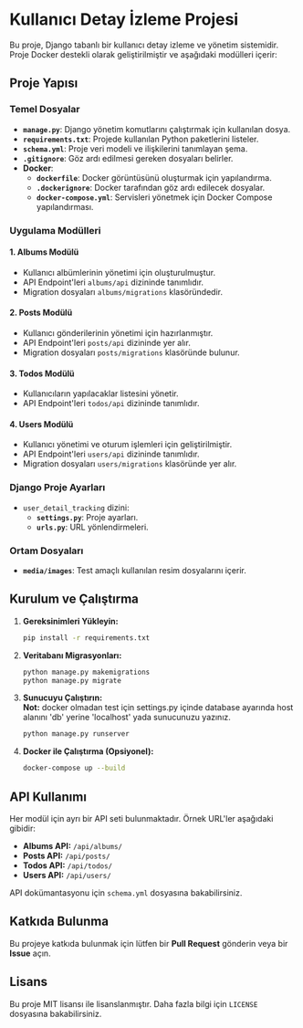 
# Kullanıcı Detay İzleme Projesi

Bu proje, Django tabanlı bir kullanıcı detay izleme ve yönetim sistemidir. Proje Docker destekli olarak geliştirilmiştir ve aşağıdaki modülleri içerir:

## Proje Yapısı

### Temel Dosyalar
- **`manage.py`**: Django yönetim komutlarını çalıştırmak için kullanılan dosya.
- **`requirements.txt`**: Projede kullanılan Python paketlerini listeler.
- **`schema.yml`**: Proje veri modeli ve ilişkilerini tanımlayan şema.
- **`.gitignore`**: Göz ardı edilmesi gereken dosyaları belirler.
- **Docker**:
  - **`dockerfile`**: Docker görüntüsünü oluşturmak için yapılandırma.
  - **`.dockerignore`**: Docker tarafından göz ardı edilecek dosyalar.
  - **`docker-compose.yml`**: Servisleri yönetmek için Docker Compose yapılandırması.

### Uygulama Modülleri
#### 1. Albums Modülü
- Kullanıcı albümlerinin yönetimi için oluşturulmuştur.
- API Endpoint'leri `albums/api` dizininde tanımlıdır.
- Migration dosyaları `albums/migrations` klasöründedir.

#### 2. Posts Modülü
- Kullanıcı gönderilerinin yönetimi için hazırlanmıştır.
- API Endpoint'leri `posts/api` dizininde yer alır.
- Migration dosyaları `posts/migrations` klasöründe bulunur.

#### 3. Todos Modülü
- Kullanıcıların yapılacaklar listesini yönetir.
- API Endpoint'leri `todos/api` dizininde tanımlıdır.

#### 4. Users Modülü
- Kullanıcı yönetimi ve oturum işlemleri için geliştirilmiştir.
- API Endpoint'leri `users/api` dizininde tanımlıdır.
- Migration dosyaları `users/migrations` klasöründe yer alır.

### Django Proje Ayarları
- `user_detail_tracking` dizini:
  - **`settings.py`**: Proje ayarları.
  - **`urls.py`**: URL yönlendirmeleri.

### Ortam Dosyaları
- **`media/images`**: Test amaçlı kullanılan resim dosyalarını içerir.

## Kurulum ve Çalıştırma

1. **Gereksinimleri Yükleyin:**
   ```bash
   pip install -r requirements.txt
   ```

2. **Veritabanı Migrasyonları:**
   ```bash
   python manage.py makemigrations
   python manage.py migrate
   ```

3. **Sunucuyu Çalıştırın:**<br>
   **Not:** docker olmadan test için settings.py içinde database ayarında host alanını 'db' yerine 'localhost' yada sunucunuzu yazınız.
   ```bash
   python manage.py runserver
   ```

4. **Docker ile Çalıştırma (Opsiyonel):**
   ```bash
   docker-compose up --build
   ```

## API Kullanımı

Her modül için ayrı bir API seti bulunmaktadır. Örnek URL'ler aşağıdaki gibidir:
- **Albums API:** `/api/albums/`
- **Posts API:** `/api/posts/`
- **Todos API:** `/api/todos/`
- **Users API:** `/api/users/`

API dokümantasyonu için `schema.yml` dosyasına bakabilirsiniz.

## Katkıda Bulunma
Bu projeye katkıda bulunmak için lütfen bir **Pull Request** gönderin veya bir **Issue** açın.

## Lisans
Bu proje MIT lisansı ile lisanslanmıştır. Daha fazla bilgi için `LICENSE` dosyasına bakabilirsiniz.
